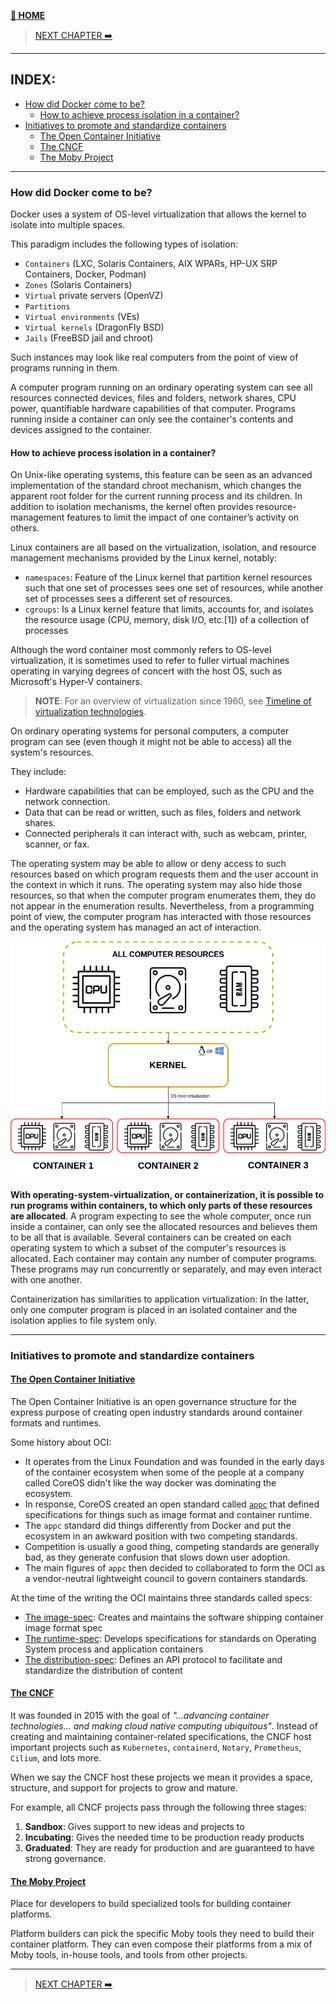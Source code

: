 [__🧭 HOME__](../../README.md)

> [NEXT CHAPTER ➡️](./2-theory.md)
---


## INDEX:

- [How did Docker come to be?](#how-did-docker-come-to-be)
    - [How to achieve process isolation in a container?](#how-to-achieve-process-isolation-in-a-container)
- [Initiatives to promote and standardize containers](#initiatives-to-promote-and-standardize-containers)
    - [The Open Container Initiative](#the-open-container-initiative)
    - [The CNCF](#the-cncf)
    - [The Moby Project](#the-moby-project)

---

### How did Docker come to be?

Docker uses a system of OS-level virtualization that allows the kernel to isolate into multiple spaces.

This paradigm includes the following types of isolation:

- `Containers` (LXC, Solaris Containers, AIX WPARs, HP-UX SRP Containers, Docker, Podman)
- `Zones` (Solaris Containers)
- `Virtual` private servers (OpenVZ)
- `Partitions`
- `Virtual environments` (VEs)
- `Virtual kernels` (DragonFly BSD)
- `Jails` (FreeBSD jail and chroot)

Such instances may look like real computers from the point of view of programs running in them.

A computer program running on an ordinary operating system can see all resources connected devices, files and folders, network shares, CPU power, quantifiable hardware capabilities of that computer. Programs running inside a container can only see the container's contents and devices assigned to the container.

#### How to achieve process isolation in a container?

On Unix-like operating systems, this feature can be seen as an advanced implementation of the standard chroot mechanism, which changes the apparent root folder for the current running process and its children. In addition to isolation mechanisms, the kernel often provides resource-management features to limit the impact of one container’s activity on others.

Linux containers are all based on the virtualization, isolation, and resource management mechanisms provided by the Linux kernel, notably:

- `namespaces`: Feature of the Linux kernel that partition kernel resources such that one set of processes sees one set of resources, while another set of processes sees a different set of resources.
- `cgroups`: Is a Linux kernel feature that limits, accounts for, and isolates the resource usage (CPU, memory, disk I/O, etc.[1]) of a collection of processes

Although the word container most commonly refers to OS-level virtualization, it is sometimes used to refer to fuller virtual machines operating in varying degrees of concert with the host OS, such as Microsoft's Hyper-V containers.

> __NOTE__: For an overview of virtualization since 1960, see [Timeline of virtualization technologies](https://en.m.wikipedia.org/wiki/Timeline_of_virtualization_technologies).

On ordinary operating systems for personal computers, a computer program can see (even though it might not be able to access) all the system's resources.

They include:
- Hardware capabilities that can be employed, such as the CPU and the network connection.
- Data that can be read or written, such as files, folders and network shares.
- Connected peripherals it can interact with, such as webcam, printer, scanner, or fax.

The operating system may be able to allow or deny access to such resources based on which program requests them and the user account in the context in which it runs. The operating system may also hide those resources, so that when the computer program enumerates them, they do not appear in the enumeration results. Nevertheless, from a programming point of view, the computer program has interacted with those resources and the operating system has managed an act of interaction.

![image](../docs/static/2-history/os_level_virtualization.png)

__With operating-system-virtualization, or containerization, it is possible to run programs within containers, to which only parts of these resources are allocated__. A program expecting to see the whole computer, once run inside a container, can only see the allocated resources and believes them to be all that is available. Several containers can be created on each operating system to which a subset of the computer's resources is allocated. Each container may contain any number of computer programs. These programs may run concurrently or separately, and may even interact with one another.

Containerization has similarities to application virtualization: In the latter, only one computer program is placed in an isolated container and the isolation applies to file system only.

---

### Initiatives to promote and standardize containers

#### [__The Open Container Initiative__](https://opencontainers.org/)

The Open Container Initiative is an open governance structure for the express purpose of creating open industry standards around container formats and runtimes.

Some history about OCI:
- It operates from the Linux Foundation and was founded in the early days of the container ecosystem when some of the people at a company called CoreOS didn't like the way docker was dominating the ecosystem.
- In response, CoreOS created an open standard called [`appc`](https://github.com/appc/spec) that defined specifications for things such as image format and container runtime.
- The `appc` standard did things differently from Docker and put the ecosystem in an awkward position with two competing standards.
- Competition is usually a good thing, competing standards are generally bad, as they generate confusion that slows down user adoption.
- The main figures of `appc` then decided to collaborated to form the OCI as a vendor-neutral lightweight council to govern containers standards.

At the time of the writing the OCI maintains three standards called specs:
- [The image-spec](https://github.com/opencontainers/image-spec): Creates and maintains the software shipping container image format spec
- [The runtime-spec](https://github.com/opencontainers/runtime-spec): Develops specifications for standards on Operating System process and application containers
- [The distribution-spec](https://github.com/opencontainers/distribution-spec): Defines an API protocol to facilitate and standardize the distribution of content

#### [__The CNCF__](https://www.cncf.io/)

It was founded in 2015 with the goal of _"...advancing container technologies... and making cloud native computing ubiquitous"_. Instead of creating and maintaining container-related specifications, the CNCF host important projects such as `Kubernetes`, `containerd`, `Notary`, `Prometheus`, `Cilium`, and lots more.

When we say the CNCF host these projects we mean it provides a space, structure, and support for projects to grow and mature.

For example, all CNCF projects pass through the following three stages:
1. __Sandbox__: Gives support to new ideas and projects to
2. __Incubating__: Gives the needed time to be production ready products
3. __Graduated__: They are ready for production and are guaranteed to have strong governance.

#### [__The Moby Project__](https://mobyproject.org/)

Place for developers to build specialized tools for building container platforms.

Platform builders can pick the specific Moby tools they need to build their container platform. They can even compose their platforms from a mix of Moby tools, in-house tools, and tools from other projects.

---

> [NEXT CHAPTER ➡️](./2-theory.md)